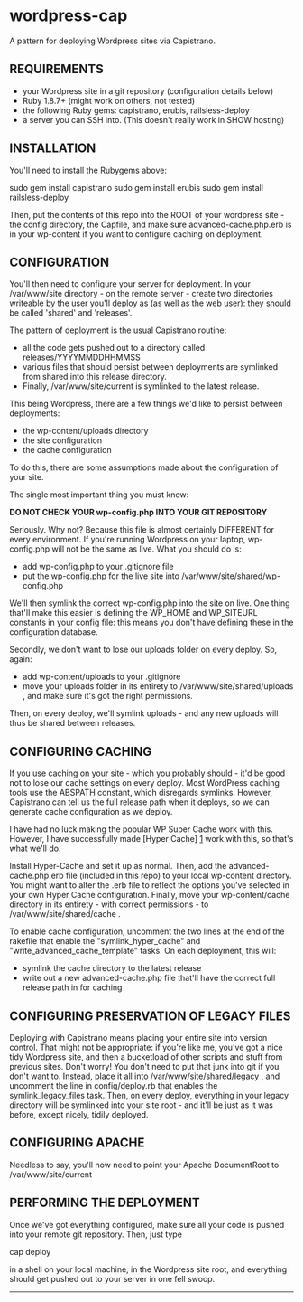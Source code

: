 wordpress-cap
=============

A pattern for deploying Wordpress sites via Capistrano.

REQUIREMENTS
------------

* your Wordpress site in a git repository (configuration details below)
* Ruby 1.8.7+ (might work on others, not tested)
* the following Ruby gems: capistrano, erubis, railsless-deploy
* a server you can SSH into. (This doesn't really work in SHOW hosting)

INSTALLATION
------------

You'll need to install the Rubygems above:

  sudo gem install capistrano
  sudo gem install erubis
  sudo gem install railsless-deploy

Then, put the contents of this repo into the ROOT of your wordpress site - the
config directory, the Capfile, and make sure advanced-cache.php.erb is in your
wp-content if you want to configure caching on deployment.

CONFIGURATION
-------------

You'll then need to configure your server for deployment. In your /var/www/site
directory - on the remote server - create two directories writeable by the user
you'll deploy as (as well as the web user): they should be called 'shared' and
'releases'.

The pattern of deployment is the usual Capistrano routine:

* all the code gets pushed out to a directory called releases/YYYYMMDDHHMMSS
* various files that should persist between deployments are symlinked from
  shared into this release directory.
* Finally, /var/www/site/current is symlinked to the latest release.

This being Wordpress, there are a few things we'd like to persist between
deployments:

* the wp-content/uploads directory
* the site configuration
* the cache configuration

To do this, there are some assumptions made about the configuration of your
site.

The single most important thing you must know:

**DO NOT CHECK YOUR wp-config.php INTO YOUR GIT REPOSITORY**

Seriously. Why not? Because this file is almost certainly DIFFERENT for every
environment. If you're running Wordpress on your laptop, wp-config.php will not
be the same as live. What you should do is:

* add wp-config.php to your .gitignore file
* put the wp-config.php for the live site into
  /var/www/site/shared/wp-config.php

We'll then symlink the correct wp-config.php into the site on live. One thing
that'll make this easier is defining the WP_HOME and WP_SITEURL constants in
your config file: this means you don't have defining these in the configuration
database.

Secondly, we don't want to lose our uploads folder on every deploy. So, again:

* add wp-content/uploads to your .gitignore
* move your uploads folder in its entirety to /var/www/site/shared/uploads
  , and make sure it's got the right permissions.

Then, on every deploy, we'll symlink uploads - and any new uploads will thus be
shared between releases.

CONFIGURING CACHING
-------------------

If you use caching on your site - which you probably should - it'd be good not
to lose our cache settings on every deploy. Most WordPress caching tools use the
ABSPATH constant, which disregards symlinks. However, Capistrano can tell us the
full release path when it deploys, so we can generate cache configuration as we
deploy.

I have had no luck making the popular WP Super Cache work with this. However,
I have successfully made [Hyper Cache] [1] work with this, so that's what we'll
do.

Install Hyper-Cache and set it up as normal. Then, add the
advanced-cache.php.erb file (included in this repo) to your local wp-content
directory. You might want to alter the .erb file to reflect the options you've
selected in your own Hyper Cache configuration. Finally, move your
wp-content/cache directory in its entirety - with correct permissions - to
/var/www/site/shared/cache .

To enable cache configuration, uncomment the two lines at the end of the
rakefile that enable the "symlink_hyper_cache" and "write_advanced_cache_template"
tasks. On each deployment, this will:

* symlink the cache directory to the latest release
* write out a new advanced-cache.php file that'll have the correct full release
  path in for caching

CONFIGURING PRESERVATION OF LEGACY FILES
----------------------------------------

Deploying with Capistrano means placing your entire site into version control.
That might not be appropriate: if you're like me, you've got a nice tidy
Wordpress site, and then a bucketload of other scripts and stuff from previous
sites. Don't worry! You don't need to put that junk into git if you don't want
to. Instead, place it all into /var/www/site/shared/legacy , and uncomment the
line in config/deploy.rb that enables the symlink_legacy_files task. Then, on
every deploy, everything in your legacy directory will be symlinked into your
site root - and it'll be just as it was before, except nicely, tidily deployed.

CONFIGURING APACHE
------------------

Needless to say, you'll now need to point your Apache DocumentRoot to
/var/www/site/current 


PERFORMING THE DEPLOYMENT
-------------------------

Once we've got everything configured, make sure all your code is pushed into
your remote git repository. Then, just type

  cap deploy

in a shell on your local machine, in the Wordpress site root, and everything
should get pushed out to your server in one fell swoop.

---

  [1]: http://wordpress.org/extend/plugins/hyper-cache/ "Hyper Cache"
